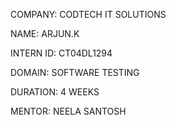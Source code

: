 COMPANY: CODTECH IT SOLUTIONS

NAME: ARJUN.K

INTERN ID: CT04DL1294

DOMAIN: SOFTWARE TESTING

DURATION: 4 WEEKS

MENTOR: NEELA SANTOSH
